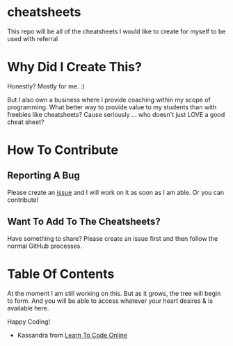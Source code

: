 # cheatsheets
This repo will be all of the cheatsheets I would like to create for myself to be used with referral

# Why Did I Create This?

Honestly? Mostly for me. :)

But I also own a business where I provide coaching within my scope of programming. What better way to provide value to my students than with freebies like cheatsheets? Cause seriously ... who doesn't just LOVE a good cheat sheet?

# How To Contribute

## Reporting A Bug

Please create an [issue](https://github.com/prosperousheart/cheatsheets/issues) and I will work on it as soon as I am able. Or you can contribute!

## Want To Add To The Cheatsheets?

Have something to share? Please create an issue first and then follow the normal GitHub processes.

# Table Of Contents

At the moment I am still working on this. But as it grows, the tree will begin to form. And you will be able to access whatever your heart desires & is available here.

Happy Coding!
- Kassandra from [Learn To Code Online](http://www.learntocodeonline.com)
